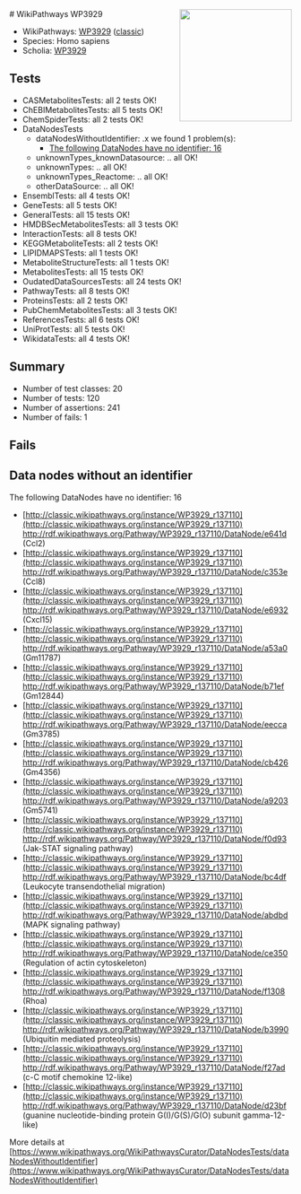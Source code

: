 <img style="float: right; width: 200px" src="https://upload.wikimedia.org/wikipedia/commons/thumb/8/83/Wplogo_with_text_500.png/640px-Wplogo_with_text_500.png" />
# WikiPathways WP3929

* WikiPathways: [WP3929](https://wikipathways.org/pathways/WP3929) ([classic](https://classic.wikipathways.org/instance/WP3929))
* Species: Homo sapiens
* Scholia: [WP3929](https://scholia.toolforge.org/wikipathways/WP3929)
## Tests
* CASMetabolitesTests: all 2 tests OK!
* ChEBIMetabolitesTests: all 5 tests OK!
* ChemSpiderTests: all 2 tests OK!
* DataNodesTests
    * dataNodesWithoutIdentifier: .x we found 1 problem(s):
        * [The following DataNodes have no identifier: 16](#8792c496)
    * unknownTypes_knownDatasource: .. all OK!
    * unknownTypes: .. all OK!
    * unknownTypes_Reactome: .. all OK!
    * otherDataSource: .. all OK!
* EnsemblTests: all 4 tests OK!
* GeneTests: all 5 tests OK!
* GeneralTests: all 15 tests OK!
* HMDBSecMetabolitesTests: all 3 tests OK!
* InteractionTests: all 8 tests OK!
* KEGGMetaboliteTests: all 2 tests OK!
* LIPIDMAPSTests: all 1 tests OK!
* MetaboliteStructureTests: all 1 tests OK!
* MetabolitesTests: all 15 tests OK!
* OudatedDataSourcesTests: all 24 tests OK!
* PathwayTests: all 8 tests OK!
* ProteinsTests: all 2 tests OK!
* PubChemMetabolitesTests: all 3 tests OK!
* ReferencesTests: all 6 tests OK!
* UniProtTests: all 5 tests OK!
* WikidataTests: all 4 tests OK!


## Summary

* Number of test classes: 20
* Number of tests: 120
* Number of assertions: 241
* Number of fails: 1

## Fails

<a name="8792c496" />

## Data nodes without an identifier

The following DataNodes have no identifier: 16

* [http://classic.wikipathways.org/instance/WP3929_r137110](http://classic.wikipathways.org/instance/WP3929_r137110) http://rdf.wikipathways.org/Pathway/WP3929_r137110/DataNode/e641d (Ccl2)
* [http://classic.wikipathways.org/instance/WP3929_r137110](http://classic.wikipathways.org/instance/WP3929_r137110) http://rdf.wikipathways.org/Pathway/WP3929_r137110/DataNode/c353e (Ccl8)
* [http://classic.wikipathways.org/instance/WP3929_r137110](http://classic.wikipathways.org/instance/WP3929_r137110) http://rdf.wikipathways.org/Pathway/WP3929_r137110/DataNode/e6932 (Cxcl15)
* [http://classic.wikipathways.org/instance/WP3929_r137110](http://classic.wikipathways.org/instance/WP3929_r137110) http://rdf.wikipathways.org/Pathway/WP3929_r137110/DataNode/a53a0 (Gm11787)
* [http://classic.wikipathways.org/instance/WP3929_r137110](http://classic.wikipathways.org/instance/WP3929_r137110) http://rdf.wikipathways.org/Pathway/WP3929_r137110/DataNode/b71ef (Gm12844)
* [http://classic.wikipathways.org/instance/WP3929_r137110](http://classic.wikipathways.org/instance/WP3929_r137110) http://rdf.wikipathways.org/Pathway/WP3929_r137110/DataNode/eecca (Gm3785)
* [http://classic.wikipathways.org/instance/WP3929_r137110](http://classic.wikipathways.org/instance/WP3929_r137110) http://rdf.wikipathways.org/Pathway/WP3929_r137110/DataNode/cb426 (Gm4356)
* [http://classic.wikipathways.org/instance/WP3929_r137110](http://classic.wikipathways.org/instance/WP3929_r137110) http://rdf.wikipathways.org/Pathway/WP3929_r137110/DataNode/a9203 (Gm5741)
* [http://classic.wikipathways.org/instance/WP3929_r137110](http://classic.wikipathways.org/instance/WP3929_r137110) http://rdf.wikipathways.org/Pathway/WP3929_r137110/DataNode/f0d93 (Jak-STAT signaling pathway)
* [http://classic.wikipathways.org/instance/WP3929_r137110](http://classic.wikipathways.org/instance/WP3929_r137110) http://rdf.wikipathways.org/Pathway/WP3929_r137110/DataNode/bc4df (Leukocyte transendothelial migration)
* [http://classic.wikipathways.org/instance/WP3929_r137110](http://classic.wikipathways.org/instance/WP3929_r137110) http://rdf.wikipathways.org/Pathway/WP3929_r137110/DataNode/abdbd (MAPK signaling pathway)
* [http://classic.wikipathways.org/instance/WP3929_r137110](http://classic.wikipathways.org/instance/WP3929_r137110) http://rdf.wikipathways.org/Pathway/WP3929_r137110/DataNode/ce350 (Regulation of actin cytoskeleton)
* [http://classic.wikipathways.org/instance/WP3929_r137110](http://classic.wikipathways.org/instance/WP3929_r137110) http://rdf.wikipathways.org/Pathway/WP3929_r137110/DataNode/f1308 (Rhoa)
* [http://classic.wikipathways.org/instance/WP3929_r137110](http://classic.wikipathways.org/instance/WP3929_r137110) http://rdf.wikipathways.org/Pathway/WP3929_r137110/DataNode/b3990 (Ubiquitin mediated proteolysis)
* [http://classic.wikipathways.org/instance/WP3929_r137110](http://classic.wikipathways.org/instance/WP3929_r137110) http://rdf.wikipathways.org/Pathway/WP3929_r137110/DataNode/f27ad (c-C motif chemokine 12-like)
* [http://classic.wikipathways.org/instance/WP3929_r137110](http://classic.wikipathways.org/instance/WP3929_r137110) http://rdf.wikipathways.org/Pathway/WP3929_r137110/DataNode/d23bf (guanine nucleotide-binding protein G(I)/G(S)/G(O) subunit gamma-12-like)


More details at [https://www.wikipathways.org/WikiPathwaysCurator/DataNodesTests/dataNodesWithoutIdentifier](https://www.wikipathways.org/WikiPathwaysCurator/DataNodesTests/dataNodesWithoutIdentifier)

